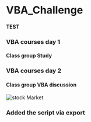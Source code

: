 # VBA_Challenge
#### TEST
### VBA courses day 1
#### Class group Study
### VBA courses day 2
#### Class group VBA discussion
  ![stock Market](Images/stockmarket.jpg)
### Added the script via export
